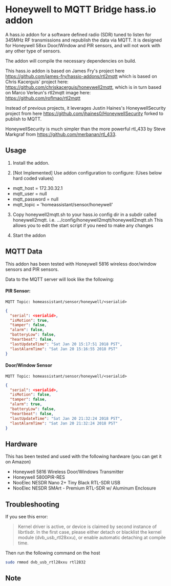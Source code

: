 # Honeywell to MQTT Bridge hass.io addon
A hass.io addon for a software defined radio (SDR) tuned to listen for 345MHz RF transmissions and republish the data via MQTT.
It is designed for Honeywell 58xx Door/Window and PIR sensors, and will not work with any other type of sensors.

The addon will compile the necessary dependencies on build.

This hass.io addon is based on James Fry's project here https://github.com/james-fry/hassio-addons/rtl2mqtt
which is based on Chris Kacerguis' project here: https://github.com/chriskacerguis/honeywell2mqtt,
which is in turn based on Marco Verleun's rtl2mqtt image here: https://github.com/roflmao/rtl2mqtt

Instead of previous projects, it leverages Justin Haines's HoneywellSecurity project from here  https://github.com/jhaines0/HoneywellSecurity forked to publish to MQTT.

HoneywellSecurity is much simpler than the more powerful rtl_433 by Steve Markgraf from https://github.com/merbanan/rtl_433.

## Usage

1) Install the addon.

2) [Not Implemented] Use addon configuration to configure: (Uses below hard coded values)
- mqtt_host = 172.30.32.1
- mqtt_user = null
- mqtt_password = null
- mqtt_topic = 'homeassistant/sensor/honeywell'

3) Copy honeywell2mqtt.sh to your hass.io config dir in a subdir called honeywell2mqtt.
i.e. .../config/honeywell2mqtt/honeywell2mqtt.sh
This allows you to edit the start script if you need to make any changes

4) Start the addon

## MQTT Data

This addon has been tested with Honeywell 5816 wireless door/window sensors and PIR sensors.

Data to the MQTT server will look like the following:

#### PIR Sensor:

```
MQTT Topic: homeassistant/sensor/honeywell/<serialid>
```
```json
{
  "serial": <serialid>,
  "isMotion": true,
  "tamper": false,
  "alarm": false,
  "batteryLow": false,
  "heartbeat": false,
  "lastUpdateTime": "Sat Jan 20 15:17:51 2018 PST",
  "lastAlarmTime": "Sat Jan 20 15:16:55 2018 PST"
}
```

#### Door/Window Sensor

```
MQTT Topic: homeassistant/sensor/honeywell/<serialid>
```
```json
{
  "serial": <serialid>,
  "isMotion": false,
  "tamper": false,
  "alarm": true,
  "batteryLow": false,
  "heartbeat": false,
  "lastUpdateTime": "Sat Jan 20 21:32:24 2018 PST",
  "lastAlarmTime": "Sat Jan 20 21:32:24 2018 PST"
}
```
## Hardware

This has been tested and used with the following hardware (you can get it on Amazon)

- Honeywell 5816 Wireless Door/Windows Transmitter
- Honeywell 5800PIR-RES
- NooElec NESDR Nano 2+ Tiny Black RTL-SDR USB
- NooElec NESDR SMArt - Premium RTL-SDR w/ Aluminum Enclosure 


## Troubleshooting

If you see this error:

> Kernel driver is active, or device is claimed by second instance of librtlsdr.
> In the first case, please either detach or blacklist the kernel module
> (dvb_usb_rtl28xxu), or enable automatic detaching at compile time.

Then run the following command on the host

```bash
sudo rmmod dvb_usb_rtl28xxu rtl2832
```

## Note

